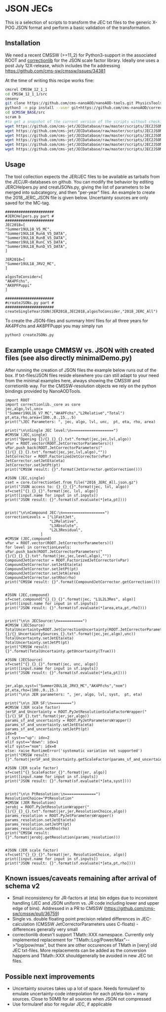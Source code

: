 # JSON JECs

This is a selection of scripts to transform the JEC txt files to the generic X-POG JSON format and perform a basic validation of the transformation.

## Installation

We need a recent CMSSW (>=11_2) for Python3-support in the associated ROOT and [correctionlib](https://github.com/nsmith-/correctionlib) for the JSON scale factor library. Ideally one uses a post July 12X-release, which includes the fix addressing https://github.com/cms-sw/cmssw/issues/34381

At the time of writing this recipe works fine:
```bash
cmsrel CMSSW_12_1_1
cd CMSSW_12_1_1/src
cmsenv
git clone https://github.com/cms-nanoAOD/nanoAOD-tools.git PhysicsTools/NanoAODTools # for tests
python3 -m pip install --user git+https://github.com/cms-nanoAOD/correctionlib.git #latest version from master
cd $CMSSW_BASE/src
scram b
#to get a snapshot of the current version of the scripts without checking out the [HUGE] JECDatabase
wget https://github.com/cms-jet/JECDatabase/raw/master/scripts/JEC2JSON/JER2JSON.py
wget https://github.com/cms-jet/JECDatabase/raw/master/scripts/JEC2JSON/JEC2JSON.py
wget https://github.com/cms-jet/JECDatabase/raw/master/scripts/JEC2JSON/JERCHelpers.py
wget https://github.com/cms-jet/JECDatabase/raw/master/scripts/JEC2JSON/createJSONs.py
wget https://github.com/cms-jet/JECDatabase/raw/master/scripts/JEC2JSON/testJERCJSON.py
wget https://github.com/cms-jet/JECDatabase/raw/master/scripts/JEC2JSON/miniDemo.py
```

## Usage

The tool collection expects the JER/JEC files to be available as tarballs from the JEC/JR-databases on github. You can modify the behavior by editing JERCHelpers.py and creatJSONs.py, giving the list of parameters to be merged into subcategory, and then "per-year" files. An example to create the 2018_JERC_JSON file is given below. Uncertainty sources are only saved for the MC-tag.
```
######################
#JERCHelpers.py part #
######################
JEC2018=[
"Summer19UL18_V5_MC",
"Summer19UL18_RunA_V5_DATA",
"Summer19UL18_RunB_V5_DATA",
"Summer19UL18_RunC_V5_DATA",
"Summer19UL18_RunD_V5_DATA",
]

JER2018=[
"Summer19UL18_JRV2_MC",
]

algosToConsider=[
"AK4PFchs",
"AK8PFPuppi"
]

######################
#createJSONs.py part #
######################
createSingleYearJSON(JER2018,JEC2018,algosToConsider,"2018_JERC_All")
```

To create the JSON-files and summary html files for all three years for AK4PFchs and AK8PFPuppi you may simply run
```bash
python3 createJSONs.py
```

## Example usage CMMSW vs. JSON with created files (see also directly minimalDemo.py)
After running the creation of JSON files the example below runs out of the box. If txt-files/JSON files reside elsewhere you can still adapt to your need from the minimal examples here, always showing the CMSSW and corretionlib way. For the CMSSW-resolution objects we rely on the python bindings provided by NanoAODTools.
```
import ROOT
import correctionlib._core as core
jec,algo,lvl,unc=("Summer19UL16_V7_MC","AK4PFchs","L2Relative","Total")
pt,eta,rho,area=(100.,0.,15.,.5)
print("\JEC Parameters: ", jec, algo, lvl, unc,  pt, eta, rho, area)

print("\n\nSingle JEC level:\n===================")
#CMSSW (JEC,single)
print("Opening {}/{}_{}_{}.txt".format(jec,jec,lvl,algo))
vPar = ROOT.vector(ROOT.JetCorrectorParameters)()
vPar.push_back(ROOT.JetCorrectorParameters("{}/{}_{}_{}.txt".format(jec,jec,lvl,algo),""))
JetCorrector = ROOT.FactorizedJetCorrector(vPar)
JetCorrector.setJetEta(eta)
JetCorrector.setJetPt(pt)
print("CMSSW result: {}".format(JetCorrector.getCorrection()))

#JSON (JEC,single)
cset = core.CorrectionSet.from_file("2016_JERC_All.json.gz")
print("JSON access to: {}_{}_{}".format(jec, lvl, algo))
sf=cset["{}_{}_{}".format(jec, lvl, algo)]
print([input.name for input in sf.inputs])
print("JSON result: {}".format(sf.evaluate(*[eta,pt])))


print("\n\nCompound JEC:\n===================")
correctionLevels = ["L1FastJet",
                    "L2Relative",
                    "L3Absolute",
                    "L2L3Residual",
                ]
#CMSSW (JEC,compound)
vPar = ROOT.vector(ROOT.JetCorrectorParameters)()
for level in correctionLevels: vPar.push_back(ROOT.JetCorrectorParameters("{}/{}_{}_{}.txt".format(jec,jec,level,algo),""))
CompoundJetCorrector = ROOT.FactorizedJetCorrector(vPar)
CompoundJetCorrector.setJetEta(eta)
CompoundJetCorrector.setJetPt(pt)
CompoundJetCorrector.setJetA(area)
CompoundJetCorrector.setRho(rho)
print("CMSSW result: {}".format(CompoundJetCorrector.getCorrection()))


#JSON (JEC,compound)
sf=cset.compound["{}_{}_{}".format(jec, "L1L2L3Res", algo)]
print([input.name for input in sf.inputs])
print("JSON result: {}".format(sf.evaluate(*[area,eta,pt,rho])))


print("\n\n JECSource:\n===========")
#CMSSW (JECSource)
TotalUncertainty=ROOT.JetCorrectionUncertainty(ROOT.JetCorrectorParameters("{}/{}_UncertaintySources_{}.txt".format(jec,jec,algo),unc))
TotalUncertainty.setJetEta(eta)
TotalUncertainty.setJetPt(pt)
print("CMSSW result: {}".format(TotalUncertainty.getUncertainty(True)))

#JSON (JECSource)
sf=cset["{}_{}_{}".format(jec, unc, algo)]
print([input.name for input in sf.inputs])
print("JSON result: {}".format(sf.evaluate(*[eta,pt])))


jer,algo,syst=("Summer20UL16_JRV3_MC","AK4PFchs","nom")
pt,eta,rho=(100.,0.,15.)
print("\n\n JER parameters: ", jer, algo, lvl, syst,  pt, eta)

print("\n\n JER SF:\n=========")
#CMSSW (JER scale factor)
jerSF_and_Uncertainty = ROOT.PyJetResolutionScaleFactorWrapper("{}/{}_SF_{}.txt".format(jer,jer,algo))
params_sf_and_uncertainty = ROOT.PyJetParametersWrapper()
params_sf_and_uncertainty.setJetEta(eta)
params_sf_and_uncertainty.setJetPt(pt)
idx=0
if syst=="up": idx=2
elif syst=="down": idx=1
elif syst=="nom": idx=0
else: raise RuntimeError('systematic variation not supported')
print("CMSSW result: {}".format(jerSF_and_Uncertainty.getScaleFactor(params_sf_and_uncertainty,idx)))

#JSON (JER scale factor)
sf=cset["{}_ScaleFactor_{}".format(jer, algo)]
print([input.name for input in sf.inputs])
print("JSON result: {}".format(sf.evaluate(*[eta,syst])))


print("\n\n PtResolution:\n==============")
ResolutionChoice="PtResolution"
#CMSSW (JER Resolution)
jerobj = ROOT.PyJetResolutionWrapper("{}/{}_{}_{}.txt".format(jer,jer,ResolutionChoice,algo))
params_resolution = ROOT.PyJetParametersWrapper()
params_resolution.setJetEta(eta)
params_resolution.setJetPt(pt)
params_resolution.setRho(rho)
print("CMSSW result: {}".format(jerobj.getResolution(params_resolution)))


#JSON (JER scale factor)
sf=cset["{}_{}_{}".format(jer, ResolutionChoice, algo)]
print([input.name for input in sf.inputs])
print("JSON result: {}".format(sf.evaluate(*[eta,pt,rho])))
```



## Known issues/caveats remaining after arrival of schema v2
- Small inconsistency for JR-factors at (eta) bin edges due to inconistent handling (JEC and JSON uniform vs. JR code including lower and upper edge of bins). Addressed in a PR to CMSSW (https://github.com/cms-sw/cmssw/pull/36759)
- Single vs. double floating point precision related differences in JEC-calculation (CMSSW JetCorrectorParameters uses C-floats) - differences generally very small
- correctionlib doesn't support TMath::XXX namespace. Currently only implemented replacement for "TMath::Log/Power/Max"-->"log/pow/max", but there are other occurences of TMath in [very] old JEC txt-files. More replacements can be added as the conversion happens and TMath::XXX shouldgenerally be avoided in new JEC txt files.
## Possible next improvements
- Uncertainty sources takes up a lot of space. Needs formularef to emulate uncertainty-code interpolation for each pt/eta-bin + many sources. Close to 50MB for all sources when JSON not compressed
- Use formularef also for regular JEC, if applicable


